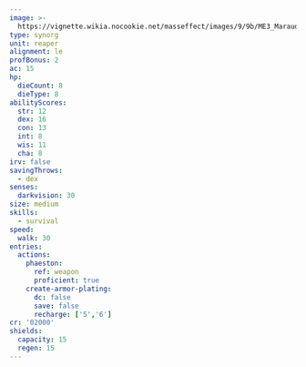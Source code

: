 ```yaml
---
image: >-
  https://vignette.wikia.nocookie.net/masseffect/images/9/9b/ME3_Marauder.png/revision/latest/scale-to-width-down/219?cb=20120313015215
type: synorg
unit: reaper
alignment: le
profBonus: 2
ac: 15
hp:
  dieCount: 8
  dieType: 8
abilityScores:
  str: 12
  dex: 16
  con: 13
  int: 8
  wis: 11
  cha: 8
irv: false
savingThrows:
  - dex
senses:
  darkvision: 30
size: medium
skills:
  - survival
speed:
  walk: 30
entries:
  actions:
    phaeston:
      ref: weapon
      proficient: true
    create-armor-plating:
      dc: false
      save: false
      recharge: ['5','6']
cr: '02000'
shields:
  capacity: 15
  regen: 15
---
```

